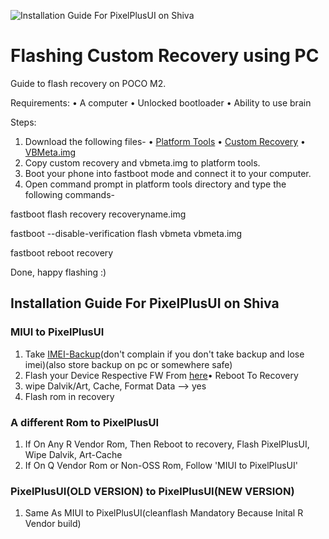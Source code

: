 ![Installation Guide For PixelPlusUI on Shiva](https://i.imgur.com/pmZkslu.png "Installation")

# Flashing Custom Recovery using PC 
Guide to flash recovery on POCO M2.

Requirements:
• A computer
• Unlocked bootloader
• Ability to use brain

Steps:
1. Download the following files-
• [Platform Tools](https://developer.android.com/studio/releases/platform-tools)
• [Custom Recovery](https://drive.google.com/uc?id=1HYv12k7LQO8htbgTd7F8Z_JyClClct6T&export=download)
• [VBMeta.img](https://drive.google.com/uc?id=1HEuwO4_9irbzfh4TN8qE35siqYhYqmnd&export=download)
2. Copy custom recovery and vbmeta.img to platform tools.
3. Boot your phone into fastboot mode and connect it to your computer.
4. Open command prompt in platform tools directory and type the following commands-

fastboot flash recovery recoveryname.img

fastboot --disable-verification flash vbmeta vbmeta.img

fastboot reboot recovery

Done, happy flashing :)

## Installation Guide For PixelPlusUI on Shiva

### MIUI to PixelPlusUI
1. Take [IMEI-Backup](https://telegram.me/HelioG85_Unified/207009)(don't complain if you don't take backup and lose imei)(also store backup on pc or somewhere safe)
2. Flash your Device Respective FW From [here](https://telegram.me/HelioG85_Unified/216145?single)• Reboot To Recovery
3. wipe Dalvik/Art, Cache, Format Data --> yes
4. Flash rom in recovery

### A different Rom to PixelPlusUI
1. If On Any R Vendor Rom, Then Reboot to recovery, Flash PixelPlusUI, Wipe Dalvik, Art-Cache
2. If On Q Vendor Rom or Non-OSS Rom, Follow 'MIUI to PixelPlusUI'



### PixelPlusUI(OLD VERSION) to PixelPlusUI(NEW VERSION)
1. Same As MIUI to PixelPlusUI(cleanflash Mandatory Because Inital R Vendor build)
